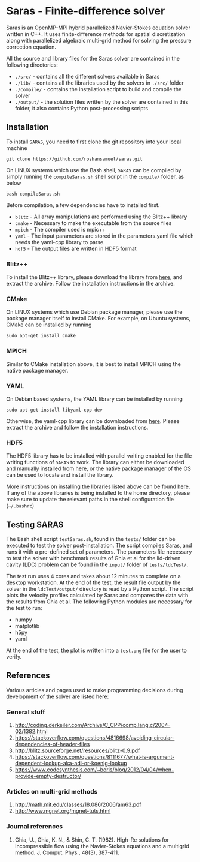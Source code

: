 # Saras - Finite-difference solver

Saras is an OpenMP-MPI hybrid parallelized Navier-Stokes equation solver written in C++.
It uses finite-difference methods for spatial discretization along with parallelized algebraic multi-grid method for solving
the pressure correction equation.

All the source and library files for the Saras solver are contained in the following directories:

* ``./src/`` - contains all the different solvers available in Saras
* ``./lib/`` - contains all the libraries used by the solvers in ``./src/`` folder
* ``./compile/`` - contains the installation script to build and compile the solver
* ``./output/`` - the solution files written by the solver are contained in this folder, it also contains Python post-processing scripts

## Installation

To install ``SARAS``, you need to first clone the git repository into your local machine

`git clone https://github.com/roshansamuel/saras.git`

On LINUX systems which use the Bash shell, ``SARAS`` can be compiled by simply running the ``compileSaras.sh`` shell script in the `compile/` folder, as below

`bash compileSaras.sh`

Before compilation, a few dependencies have to installed first.

* ``blitz`` - All array manipulations are performed using the Blitz++ library
* ``cmake`` - Necessary to make the executable from the source files
* ``mpich`` - The compiler used is mpic++
* ``yaml`` - The input parameters are stored in the parameters.yaml file which needs the yaml-cpp library to parse.
* ``hdf5`` - The output files are written in HDF5 format

### Blitz++

To install the Blitz++ library, please download the library from [here](http://turbulencehub.org/wp-content/uploads/Download_Files/blitz-1.0.1.tar.gz), and extract the archive.
Follow the installation instructions in the archive.

### CMake

On LINUX systems which use Debian package manager, please use the package manager itself to install CMake.
For example, on Ubuntu systems, CMake can be installed by running

`sudo apt-get install cmake`

### MPICH

Similar to CMake installation above, it is best to install MPICH using the native package manager.

### YAML

On Debian based systems, the YAML library can be installed by running

`sudo apt-get install libyaml-cpp-dev`

Otherwise, the yaml-cpp library can be downloaded from [here](http://turbulencehub.org/wp-content/uploads/Download_Files/yaml-cpp-release-0.3.0.tar.gz).
Please extract the archive and follow the installation instructions.

### HDF5

The HDF5 library has to be installed with parallel writing enabled for the file writing functions of ``SARAS`` to work.
The library can either be downloaded and manually installed from [here](http://turbulencehub.org/wp-content/uploads/Download_Files/hdf5-1.8.20.tar.bz2),
or the native package manager of the OS can be used to locate and install the library.


More instructions on installing the libraries listed above can be found [here](http://turbulencehub.org/index.php/codes/tarang/installing-tarang/).
If any of the above libraries is being installed to the home directory,
please make sure to update the relevant paths in the shell configuration file (``~/.bashrc``)

## Testing SARAS

The Bash shell script ``testSaras.sh``, found in the ``tests/`` folder can be executed to test the solver post-installation.
The script compiles Saras, and runs it with a pre-defined set of parameters.
The parameters file necessary to test the solver with benchmark results of Ghia et al for the lid-driven cavity
(LDC) problem can be found in the ``input/`` folder of ``tests/ldcTest/``.

The test run uses 4 cores and takes about 12 minutes to complete on a desktop workstation.
At the end of the test, the result file output by the solver in the ``ldcTest/output/`` directory is read by a Python script.
The script plots the velocity profiles calculated by Saras and compares the data with the results from Ghia et al.
The following Python modules are necessary for the test to run:

* numpy
* matplotlib
* h5py
* yaml

At the end of the test, the plot is written into a ``test.png`` file for the user to verify.

## References

Various articles and pages used to make programming decisions during development of the solver are listed here:

### General stuff

1. http://coding.derkeiler.com/Archive/C_CPP/comp.lang.c/2004-02/1382.html
2. https://stackoverflow.com/questions/4816698/avoiding-circular-dependencies-of-header-files
3. http://blitz.sourceforge.net/resources/blitz-0.9.pdf
4. https://stackoverflow.com/questions/8111677/what-is-argument-dependent-lookup-aka-adl-or-koenig-lookup
5. https://www.codesynthesis.com/~boris/blog/2012/04/04/when-provide-empty-destructor/

### Articles on multi-grid methods

1. http://math.mit.edu/classes/18.086/2006/am63.pdf
2. http://www.mgnet.org/mgnet-tuts.html

### Journal references

1. Ghia, U., Ghia, K. N., & Shin, C. T. (1982). High-Re solutions for incompressible flow using the Navier-Stokes equations and a multigrid method. J. Comput. Phys., 48(3), 387-411. 
